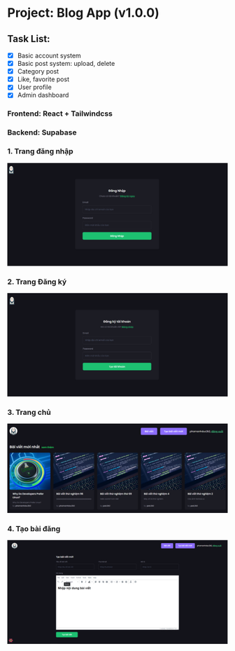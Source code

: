 # Project: Blog App (v1.0.0)

## Task List:

- [x] Basic account system
- [x] Basic post system: upload, delete
- [x] Category post
- [x] Like, favorite post
- [x] User profile
- [x] Admin dashboard

### Frontend: React + Tailwindcss

### Backend: Supabase

### 1. Trang đăng nhập

![img.png](assets/img.png)

### 2. Trang Đăng ký

![img_1.png](assets/img_1.png)

### 3. Trang chủ

![img_2.png](assets/img_2.png)

### 4. Tạo bài đăng

![image_3.png](assets/image_3.png)
